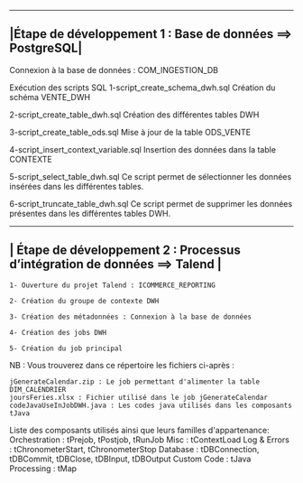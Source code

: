 ------------------------------------------------------------
|Étape de développement 1 : Base de données  ==> PostgreSQL|
------------------------------------------------------------
Connexion à la base de données : COM_INGESTION_DB

Exécution des scripts SQL
   1-script_create_schema_dwh.sql 
	Création du schéma VENTE_DWH

   2-script_create_table_dwh.sql
	Création des différentes tables DWH

   3-script_create_table_ods.sql
	Mise à jour de la table ODS_VENTE

   4-script_insert_context_variable.sql
	Insertion des données dans la table CONTEXTE 

   5-script_select_table_dwh.sql
	Ce script permet de sélectionner les données insérées dans les différentes tables.

   6-script_truncate_table_dwh.sql
	Ce script permet de supprimer les données présentes dans les différentes tables DWH.




----------------------------------------------------------------------------
| Étape de développement 2 : Processus d’intégration de données ==> Talend |
----------------------------------------------------------------------------

	1- Ouverture du projet Talend : ICOMMERCE_REPORTING
	
	2- Création du groupe de contexte DWH
	
	3- Création des métadonnées : Connexion à la base de données
	
	4- Création des jobs DWH
	
	5- Création du job principal 

NB : Vous trouverez dans ce répertoire les fichiers ci-après : 

	jGenerateCalendar.zip : Le job permettant d'alimenter la table DIM_CALENDRIER
	joursFeries.xlsx : Fichier utilisé dans le job jGenerateCalendar
	codeJavaUseInJobDWH.java : Les codes java utilisés dans les composants tJava	
	
	
Liste des composants utilisés ainsi que leurs familles d'appartenance: 
	Orchestration : tPrejob, tPostjob, tRunJob
	Misc          : tContextLoad
	Log & Errors  : tChronometerStart, tChronometerStop
	Database      : tDBConnection, tDBCommit, tDBClose, tDBInput, tDBOutput
	Custom Code   : tJava
	Processing    : tMap	